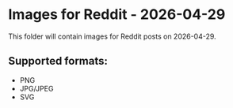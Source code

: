 # Images for Reddit - 2026-04-29

This folder will contain images for Reddit posts on 2026-04-29.

## Supported formats:
- PNG
- JPG/JPEG
- SVG
